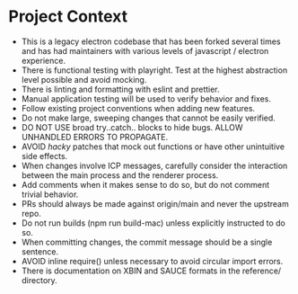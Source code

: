 # Project Context

- This is a legacy electron codebase that has been forked several times and has had maintainers with various levels of javascript / electron experience.
- There is functional testing with playright. Test at the highest abstraction level possible and avoid mocking.
- There is linting and formatting with eslint and prettier.
- Manual application testing will be used to verify behavior and fixes.
- Follow existing project conventions when adding new features.
- Do not make large, sweeping changes that cannot be easily verified.
- DO NOT USE broad try..catch.. blocks to hide bugs. ALLOW UNHANDLED ERRORS TO PROPAGATE.
- AVOID _hacky_ patches that mock out functions or have other unintuitive side effects.
- When changes involve ICP messages, carefully consider the interaction between the main process and the renderer process.
- Add comments when it makes sense to do so, but do not comment trivial behavior.
- PRs should always be made against origin/main and never the upstream repo.
- Do not run builds (npm run build-mac) unless explicitly instructed to do so.
- When committing changes, the commit message should be a single sentence.
- AVOID inline require() unless necessary to avoid circular import errors.
- There is documentation on XBIN and SAUCE formats in the reference/ directory.
